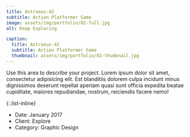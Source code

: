 ```yaml
---
title: Astraeus-42
subtitle: Action Platformer Game
image: assets/img/portfolio/02-full.jpg
alt: Keep Exploring

caption:
  title: Astraeus-42
  subtitle: Action Platformer Game
  thumbnail: assets/img/portfolio/02-thumbnail.jpg
---
```

Use this area to describe your project. Lorem ipsum dolor sit amet, consectetur adipisicing elit. Est blanditiis dolorem culpa incidunt minus dignissimos deserunt repellat aperiam quasi sunt officia expedita beatae cupiditate, maiores repudiandae, nostrum, reiciendis facere nemo!

{:.list-inline}
- Date: January 2017
- Client: Explore
- Category: Graphic Design

